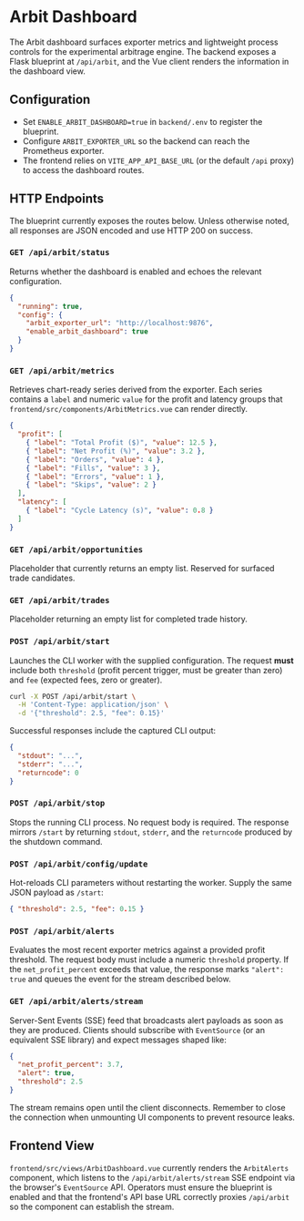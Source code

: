 # Arbit Dashboard

The Arbit dashboard surfaces exporter metrics and lightweight process controls
for the experimental arbitrage engine. The backend exposes a Flask blueprint at
`/api/arbit`, and the Vue client renders the information in the dashboard view.

## Configuration

- Set `ENABLE_ARBIT_DASHBOARD=true` in `backend/.env` to register the blueprint.
- Configure `ARBIT_EXPORTER_URL` so the backend can reach the Prometheus
  exporter.
- The frontend relies on `VITE_APP_API_BASE_URL` (or the default `/api` proxy)
  to access the dashboard routes.

## HTTP Endpoints

The blueprint currently exposes the routes below. Unless otherwise noted, all
responses are JSON encoded and use HTTP 200 on success.

### `GET /api/arbit/status`

Returns whether the dashboard is enabled and echoes the relevant configuration.

```json
{
  "running": true,
  "config": {
    "arbit_exporter_url": "http://localhost:9876",
    "enable_arbit_dashboard": true
  }
}
```

### `GET /api/arbit/metrics`

Retrieves chart-ready series derived from the exporter. Each series contains a
`label` and numeric `value` for the profit and latency groups that
`frontend/src/components/ArbitMetrics.vue` can render directly.

```json
{
  "profit": [
    { "label": "Total Profit ($)", "value": 12.5 },
    { "label": "Net Profit (%)", "value": 3.2 },
    { "label": "Orders", "value": 4 },
    { "label": "Fills", "value": 3 },
    { "label": "Errors", "value": 1 },
    { "label": "Skips", "value": 2 }
  ],
  "latency": [
    { "label": "Cycle Latency (s)", "value": 0.8 }
  ]
}
```

### `GET /api/arbit/opportunities`

Placeholder that currently returns an empty list. Reserved for surfaced trade
candidates.

### `GET /api/arbit/trades`

Placeholder returning an empty list for completed trade history.

### `POST /api/arbit/start`

Launches the CLI worker with the supplied configuration. The request **must**
include both `threshold` (profit percent trigger, must be greater than zero)
and `fee` (expected fees, zero or greater).

```bash
curl -X POST /api/arbit/start \
  -H 'Content-Type: application/json' \
  -d '{"threshold": 2.5, "fee": 0.15}'
```

Successful responses include the captured CLI output:

```json
{
  "stdout": "...",
  "stderr": "...",
  "returncode": 0
}
```

### `POST /api/arbit/stop`

Stops the running CLI process. No request body is required. The response mirrors
`/start` by returning `stdout`, `stderr`, and the `returncode` produced by the
shutdown command.

### `POST /api/arbit/config/update`

Hot-reloads CLI parameters without restarting the worker. Supply the same JSON
payload as `/start`:

```json
{ "threshold": 2.5, "fee": 0.15 }
```

### `POST /api/arbit/alerts`

Evaluates the most recent exporter metrics against a provided profit threshold.
The request body must include a numeric `threshold` property. If the
`net_profit_percent` exceeds that value, the response marks `"alert": true` and
queues the event for the stream described below.

### `GET /api/arbit/alerts/stream`

Server-Sent Events (SSE) feed that broadcasts alert payloads as soon as they are
produced. Clients should subscribe with `EventSource` (or an equivalent SSE
library) and expect messages shaped like:

```json
{
  "net_profit_percent": 3.7,
  "alert": true,
  "threshold": 2.5
}
```

The stream remains open until the client disconnects. Remember to close the
connection when unmounting UI components to prevent resource leaks.

## Frontend View

`frontend/src/views/ArbitDashboard.vue` currently renders the `ArbitAlerts`
component, which listens to the `/api/arbit/alerts/stream` SSE endpoint via the
browser's `EventSource` API. Operators must ensure the blueprint is enabled and
that the frontend's API base URL correctly proxies `/api/arbit` so the component
can establish the stream.
